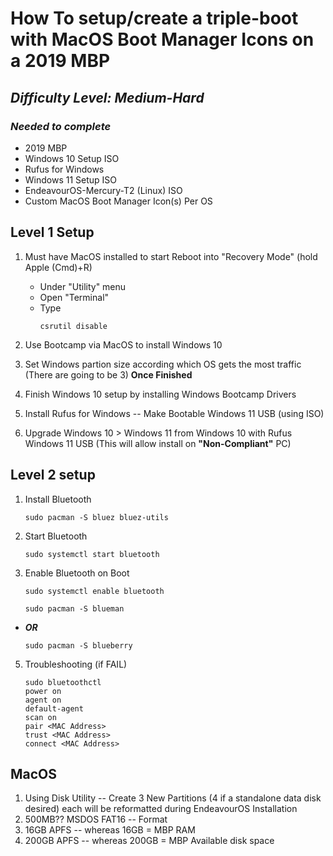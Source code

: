 # How To setup/create a triple-boot with MacOS Boot Manager Icons on a  2019 MBP

## *Difficulty Level: Medium-Hard*

### ***Needed*** *to complete*

- 2019 MBP
- Windows 10 Setup ISO
- Rufus for Windows
- Windows 11 Setup ISO
- EndeavourOS-Mercury-T2 (Linux) ISO
- Custom MacOS Boot Manager Icon(s) Per OS

## Level 1 Setup

1. Must have MacOS installed to start
     Reboot into "Recovery Mode" (hold Apple (Cmd)+R)
   - Under "Utility" menu
   - Open "Terminal"
   - Type 
     ```
     csrutil disable
     ```

2. Use Bootcamp via MacOS to install Windows 10
3. Set Windows partion size according which OS gets the most traffic (There are going to be 3) **Once Finished**
4. Finish Windows 10 setup by installing Windows Bootcamp Drivers
5. Install Rufus for Windows -- Make Bootable Windows 11 USB (using ISO)
6. Upgrade Windows 10 > Windows 11 from Windows 10 with Rufus Windows 11 USB (This will allow install on **"Non-Compliant"** PC)

## Level 2 setup

1. Install Bluetooth
     ```
     sudo pacman -S bluez bluez-utils
     ```
2. Start Bluetooth
     ```
     sudo systemctl start bluetooth
     ```
3. Enable Bluetooth on Boot
     ```
     sudo systemctl enable bluetooth
     ```
     ```
     sudo pacman -S blueman
   ```
- ***OR***
     ```
     sudo pacman -S blueberry
     ```
5. Troubleshooting (if FAIL)
     ```
     sudo bluetoothctl
     power on
     agent on
     default-agent
     scan on
     pair <MAC Address>
     trust <MAC Address>
     connect <MAC Address> 
     ```

## MacOS

1. Using Disk Utility -- Create 3 New Partitions (4 if a standalone data disk desired) each will be reformatted during EndeavourOS Installation
1. 500MB?? MSDOS FAT16 -- Format
2. 16GB APFS -- whereas 16GB = MBP RAM
3. 200GB APFS -- whereas 200GB = MBP Available disk space
